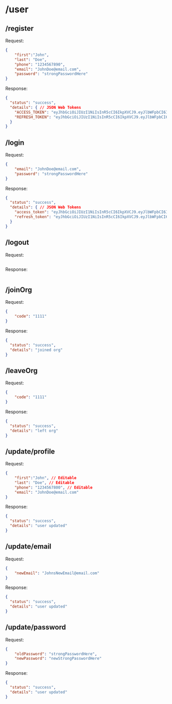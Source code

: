 # /user

## /register

Request:
```json
{
	"first":"John",
	"last": "Doe",
	"phone": "1234567890",
	"email": "JohnDoe@email.com",
	"password": "strongPasswordHere"
}
```
Response:
```json
{
  "status": "success",
  "details": { // JSON Web Tokens
    "ACCESS_TOKEN": "eyJhbGciOiJIUzI1NiIsInR5cCI6IkpXVCJ9.eyJlbWFpbCI6InRlc3Q3QGVtYWlsIiwiaWF0IjoxNjI1ODgwNTI0LCJleHAiOjE2MjU4ODA4MjR9.YB-ITZeSLPPEAWKftRGRn9i2eQ5KPgT5DPZEqY5qqGo",
    "REFRESH_TOKEN": "eyJhbGciOiJIUzI1NiIsInR5cCI6IkpXVCJ9.eyJlbWFpbCI6InRlc3Q3QGVtYWlsIiwiaWF0IjoxNjI1ODgwNTI0LCJleHAiOjE2Mjg1MTAzMjR9.eP5HuZ62_xPXWw621I7k7llryYJ8RqHv0n2VQ8kjYeM"
  }
}
```
## /login

Request:
```json
{
	"email": "JohnDoe@email.com",
	"password": "strongPasswordHere"
}
```
Response:
```json
{
  "status": "success",
  "details": { // JSON Web Tokens
    "access_token": "eyJhbGciOiJIUzI1NiIsInR5cCI6IkpXVCJ9.eyJlbWFpbCI6InRlc3Q3QGVtYWlsIiwiaWF0IjoxNjI1ODgwNTI0LCJleHAiOjE2MjU4ODA4MjR9.YB-ITZeSLPPEAWKftRGRn9i2eQ5KPgT5DPZEqY5qqGo",
    "refresh_token": "eyJhbGciOiJIUzI1NiIsInR5cCI6IkpXVCJ9.eyJlbWFpbCI6InRlc3Q3QGVtYWlsIiwiaWF0IjoxNjI1ODgwNTI0LCJleHAiOjE2Mjg1MTAzMjR9.eP5HuZ62_xPXWw621I7k7llryYJ8RqHv0n2VQ8kjYeM"
  }
}
```

## /logout

Request:
```json

```
Response:
```json

```

## /joinOrg

Request:
```json
{
	"code": "1111"
}
```
Response:
```json
{
  "status": "success",
  "details": "joined org"
}
```

## /leaveOrg

Request:
```json
{
	"code": "1111"
}
```
Response:
```json
{
  "status": "success",
  "details": "left org"
}
```

## /update/profile

Request:
```json
{
	"first":"John", // Editable
	"last": "Doe", // Editable
	"phone": "1234567800", // Editable
	"email": "JohnDoe@email.com"
}
```
Response:
```json
{
  "status": "success",
  "details": "user updated"
}
```

## /update/email

Request:
```json
{
	"newEmail": "JohnsNewEmail@email.com"
}
```
Response:
```json
{
  "status": "success",
  "details": "user updated"
}
```

## /update/password

Request:
```json
{
	"oldPassword": "strongPasswordHere",
	"newPassword": "newStrongPasswordHere"
}
```
Response:
```json
{
  "status": "success",
  "details": "user updated"
}
```